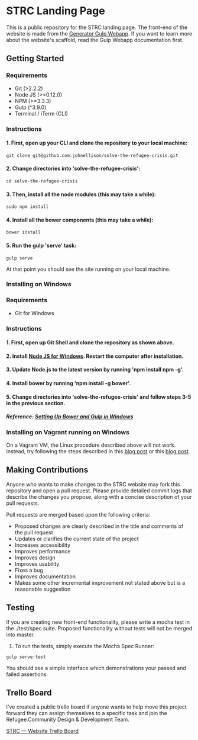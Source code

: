 # STRC Landing Page
This is a public repository for the STRC landing page. The front-end of the website is made from the [Generator Gulp Webapp](https://github.com/yeoman/generator-gulp-webapp). If you want to learn more about the website's scaffold, read the Gulp Webapp documentation first.

## Getting Started
### Requirements

- Git (>2.2.2)
- Node JS (>=0.12.0)
- NPM (>=3.3.3)
- Gulp (^3.9.0)
- Terminal / iTerm (CLI)

### Instructions

#### 1. First, open up your CLI and clone the repository to your local machine:

`git clone git@github.com:johnellison/solve-the-refugee-crisis.git`

#### 2. Change directories into 'solve-the-refugee-crisis':

`cd solve-the-refugee-crisis`

#### 3. Then, install all the node modules (this may take a while):

`sudo npm install`

#### 4. Install all the bower components (this may take a while):

`bower install`

#### 5. Run the gulp 'serve' task:

`gulp serve`

At that point you should see the site running on your local machine.

### Installing on Windows

### Requirements

- Git for Windows

### Instructions

#### 1. First, open up Git Shell and clone the repository as shown above.

#### 2. Install [Node JS for Windows](nodejs.org). Restart the computer after installation.

#### 3. Update Node.js to the latest version by running 'npm install npm -g'.

#### 4. Install bower by running 'npm install -g bower'.

#### 5. Change directories into 'solve-the-refugee-crisis' and follow steps 3-5 in the previous section.

##### Reference: [Setting Up Bower and Gulp in Windows](https://ruleoftech.com/2015/setting-up-bower-and-gulp-in-windows)

### Installing on Vagrant running on Windows

On a Vagrant VM, the Linux procedure described above will not work. Instead, try following the steps described in this [blog post](http://www.sureshjoshi.com/development/installing-nodejs-vagrant-windows) or this [blog post](http://jmfeurprier.com/2015/10/02/how-to-install-node-js-with-ubuntu-and-vagrant-in-a-synced-folder).  

## Making Contributions
Anyone who wants to make changes to the STRC website may fork this repository and open a pull request. Please provide detailed commit logs that describe the changes you propose, along with a concise description of your pull requests.

 Pull requests are merged based upon the following criteria:

- Proposed changes are clearly described in the title and comments of the pull request
- Updates or clarifies the current state of the project
- Increases accessibility
- Improves performance
- Improves design
- Improves usability
- Fixes a bug
- Improves documentation
- Makes some other incremental improvement not stated above but is a reasonable suggestion

## Testing
If you are creating new front-end functionality, please write a mocha test in the ./test/spec suite. Proposed functionality without tests will not be merged into master.

1. To run the tests, simply execute the Mocha Spec Runner:

`gulp serve:test`

You should see a simple interface which demonstrations your passed and failed assertions.

## Trello Board
I've created a public trello board if anyone wants to help move this project forward they can assign themselves to a specific task and join the Refugee.Community Design & Development Team.

[STRC — Website Trello Board](https://trello.com/b/yDgQXvDZ/strc-website)
